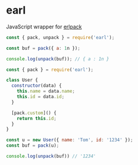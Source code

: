 # earl

JavaScript wrapper for [erlpack][]

```js
const { pack, unpack } = require('earl');

const buf = pack({ a: 1n });

console.log(unpack(buf)); // { a : 1n }
```

```js
const { pack } = require('earl');

class User {
  constructor(data) {
    this.name = data.name;
    this.id = data.id;
  }

  [pack.custom]() {
    return this.id;
  }
}

const u = new User({ name: 'Tom', id: '1234' });
const buf = pack(u);

console.log(unpack(buf)) // '1234'
```

[erlpack]: https://github.com/discordapp/erlpack
